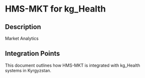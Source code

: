 # HMS-MKT for kg_Health

## Description

Market Analytics

## Integration Points

This document outlines how HMS-MKT is integrated with kg_Health systems in Kyrgyzstan.
